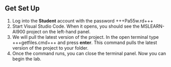 ## Get Set Up
1.  Log into the **Student** account with the password +++Pa55w.rd+++
2.  Start Visual Studio Code. When it opens, you should see the MSLEARN-AI900 project on the left-hand panel.
3.  We will pull the latest version of the project. In the open terminal type +++getfiles.cmd+++ and press **enter**. This command pulls the latest version of the project to your folder. 
4.  Once the command runs, you can close the terminal panel. Now you can begin the lab. 